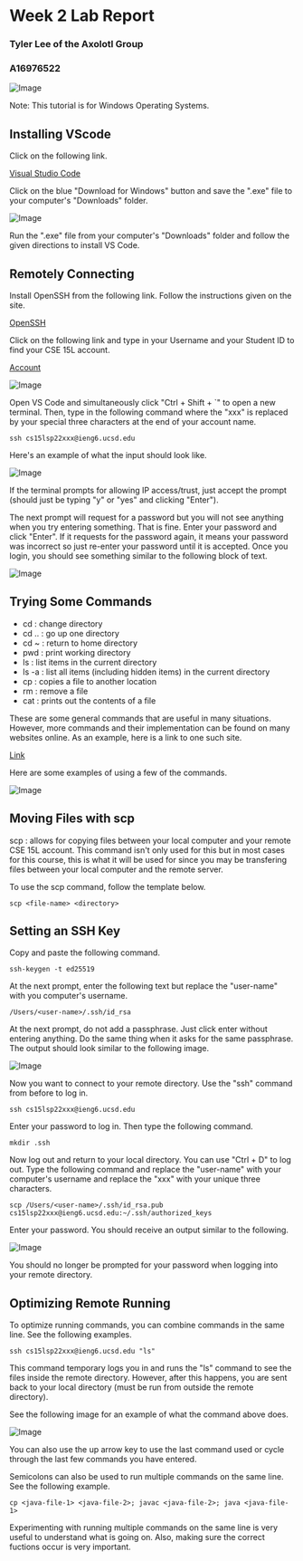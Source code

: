 # Week 2 Lab Report

### Tyler Lee of the Axolotl Group
### A16976522
![Image](axolotl.png)

Note: This tutorial is for Windows Operating Systems.

## Installing VScode

Click on the following link.

[Visual Studio Code](https://code.visualstudio.com)

Click on the blue "Download for Windows" button and save the ".exe" file to your computer's "Downloads" folder.

![Image](VSCode.png)

Run the ".exe" file from your computer's "Downloads" folder and follow the given directions to install VS Code.

## Remotely Connecting

Install OpenSSH from the following link. Follow the instructions given on the site.

[OpenSSH](https://docs.microsoft.com/en-us/windows-server/administration/openssh/openssh_install_firstuse)

Click on the following link and type in your Username and your Student ID to find your CSE 15L account.

[Account](https://sdacs.ucsd.edu/~icc/index.php)

![Image](account.png)

Open VS Code and simultaneously click "Ctrl + Shift + `" to open a new terminal. Then, type in the following command where the "xxx" is replaced by your special three characters at the end of your account name.

```
ssh cs15lsp22xxx@ieng6.ucsd.edu
```

Here's an example of what the input should look like.

![Image](login.png)

If the terminal prompts for allowing IP access/trust, just accept the prompt (should just be typing "y" or "yes" and clicking "Enter").

The next prompt will request for a password but you will not see anything when you try entering something. That is fine. Enter your password and click "Enter". If it requests for the password again, it means your password was incorrect so just re-enter your password until it is accepted. Once you login, you should see something similar to the following block of text.

![Image](textblock.png)

## Trying Some Commands

* cd : change directory
* cd .. : go up one directory
* cd ~ : return to home directory
* pwd : print working directory
* ls : list items in the current directory
* ls -a : list all items (including hidden items) in the current directory
* cp : copies a file to another location
* rm : remove a file
* cat : prints out the contents of a file

These are some general commands that are useful in many situations. However, more commands and their implementation can be found on many websites online. As an example, here is a link to one such site. 

[Link](https://www.comparitech.com/net-admin/powershell-cheat-sheet/)

Here are some examples of using a few of the commands.

![Image](commands.png)

## Moving Files with scp

scp : allows for copying files between your local computer and your remote CSE 15L account. This command isn't only used for this but in most cases for this course, this is what it will be used for since you may be transfering files between your local computer and the remote server.

To use the scp command, follow the template below.

```
scp <file-name> <directory>
```

## Setting an SSH Key

Copy and paste the following command.

```
ssh-keygen -t ed25519
```

At the next prompt, enter  the following text but replace the "user-name" with you computer's username.

```
/Users/<user-name>/.ssh/id_rsa
```

At the next prompt, do not add a passphrase. Just click enter without entering anything. Do the same thing when it asks for the same passphrase. The output should look similar to the following image.

![Image](sshkeygen.png)

Now you want to connect to your remote directory. Use the "ssh" command from before to log in.

```
ssh cs15lsp22xxx@ieng6.ucsd.edu
```

Enter your password to log in. Then type the following command.

```
mkdir .ssh
```

Now log out and return to your local directory. You can use "Ctrl + D" to log out. Type the following command and replace the "user-name" with your computer's username and replace the "xxx" with your unique three characters.

```
scp /Users/<user-name>/.ssh/id_rsa.pub cs15lsp22xxx@ieng6.ucsd.edu:~/.ssh/authorized_keys
```

Enter your password. You should receive an output similar to the following.

![Image](sshkeygenpwremove.png)

You should no longer be prompted for your password when logging into your remote directory.

## Optimizing Remote Running

To optimize running commands, you can combine commands in the same line. See the following examples.

```
ssh cs15lsp22xxx@ieng6.ucsd.edu "ls"
```

This command temporary logs you in and runs the "ls" command to see the files inside the remote directory. However, after this happens, you are sent back to your local directory (must be run from outside the remote directory).

See the following image for an example of what the command above does.

![Image](optimize.png)

You can also use the up arrow key to use the last command used or cycle through the last few commands you have entered.

Semicolons can also be used to run multiple commands on the same line. See the following example.

```
cp <java-file-1> <java-file-2>; javac <java-file-2>; java <java-file-1>

```

Experimenting with running multiple commands on the same line is very useful to understand what is going on. Also, making sure the correct fuctions occur is very important.

